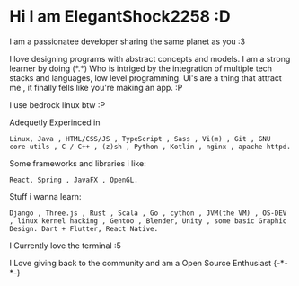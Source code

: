 # Hi I am ElegantShock2258 :D

I am a passionatee developer sharing the same planet as you :3

I love designing programs with abstract concepts and models. I am a strong learner by doing (\*.\*)
Who is intriged by the integration of multiple tech stacks and languages, low level programming.
UI's are a thing that attract me , it finally fells like you're making an app. :P


I use bedrock linux btw :P


Adequetly Experinced in 

    Linux, Java , HTML/CSS/JS , TypeScript , Sass , Vi(m) , Git , GNU core-utils , C / C++ , (z)sh , Python , Kotlin , nginx , apache httpd.

Some frameworks and libraries i like:

    React, Spring , JavaFX , OpenGL.

Stuff i wanna learn:
    
    Django , Three.js , Rust , Scala , Go , cython , JVM(the VM) , OS-DEV , linux kernel hacking , Gentoo , Blender, Unity , some basic Graphic Design. Dart + Flutter, React Native.

I Currently love the terminal :5 


I Love giving back to the community and am a Open Source Enthusiast    {-\*-\*-}
